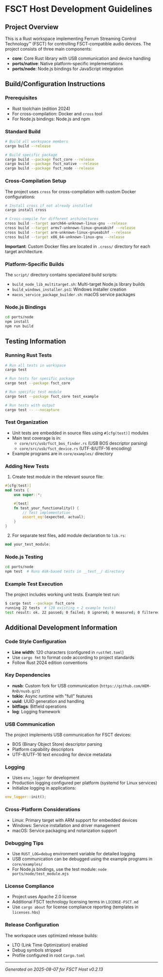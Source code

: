 # FSCT Host Development Guidelines

## Project Overview
This is a Rust workspace implementing Ferrum Streaming Control Technology™ (FSCT) for controlling FSCT-compatible audio devices. The project consists of three main components:
- **core**: Core Rust library with USB communication and device handling
- **ports/native**: Native platform-specific implementations
- **ports/node**: Node.js bindings for JavaScript integration

## Build/Configuration Instructions

### Prerequisites
- Rust toolchain (edition 2024)
- For cross-compilation: Docker and `cross` tool
- For Node.js bindings: Node.js and npm

### Standard Build
```bash
# Build all workspace members
cargo build --release

# Build specific package
cargo build --package fsct_core --release
cargo build --package fsct_native --release
cargo build --package fsct_node --release
```

### Cross-Compilation Setup
The project uses `cross` for cross-compilation with custom Docker configurations:

```bash
# Install cross if not already installed
cargo install cross

# Cross-compile for different architectures
cross build --target aarch64-unknown-linux-gnu --release
cross build --target armv7-unknown-linux-gnueabihf --release
cross build --target arm-unknown-linux-gnueabihf --release
cross build --target x86_64-unknown-linux-gnu --release
```

**Important**: Custom Docker files are located in `.cross/` directory for each target architecture.

### Platform-Specific Builds
The `script/` directory contains specialized build scripts:
- `build_node_lib_multitarget.sh`: Multi-target Node.js library builds
- `build_windows_installer.ps1`: Windows installer creation
- `macos_service_package_builder.sh`: macOS service packages

### Node.js Bindings
```bash
cd ports/node
npm install
npm run build
```

## Testing Information

### Running Rust Tests
```bash
# Run all tests in workspace
cargo test

# Run tests for specific package
cargo test --package fsct_core

# Run specific test module
cargo test --package fsct_core test_example

# Run tests with output
cargo test -- --nocapture
```

### Test Organization
- Unit tests are embedded in source files using `#[cfg(test)]` modules
- Main test coverage is in:
  - `core/src/usb/fsct_bos_finder.rs` (USB BOS descriptor parsing)
  - `core/src/usb/fsct_device.rs` (UTF-8/UTF-16 encoding)
- Example programs are in `core/examples/` directory

### Adding New Tests
1. Create test module in the relevant source file:
```rust
#[cfg(test)]
mod tests {
    use super::*;

    #[test]
    fn test_your_functionality() {
        // Test implementation
        assert_eq!(expected, actual);
    }
}
```

2. For separate test files, add module declaration to `lib.rs`:
```rust
mod your_test_module;
```

### Node.js Testing
```bash
cd ports/node
npm test  # Runs AVA-based tests in __test__/ directory
```

### Example Test Execution
The project includes working unit tests. Example test run:
```bash
$ cargo test --package fsct_core
running 22 tests  # (20 existing + 2 example tests)
test result: ok. 22 passed; 0 failed; 0 ignored; 0 measured; 0 filtered out
```

## Additional Development Information

### Code Style Configuration
- **Line width**: 120 characters (configured in `rustfmt.toml`)
- Use `cargo fmt` to format code according to project standards
- Follow Rust 2024 edition conventions

### Key Dependencies
- **nusb**: Custom fork for USB communication (`https://github.com/HEM-RnD/nusb.git`)
- **tokio**: Async runtime with "full" features
- **uuid**: UUID generation and handling
- **bitflags**: Bitfield operations
- **log**: Logging framework

### USB Communication
The project implements USB communication for FSCT devices:
- BOS (Binary Object Store) descriptor parsing
- Platform capability descriptors
- UTF-8/UTF-16 text encoding for device metadata

### Logging
- Uses `env_logger` for development
- Production logging configured per platform (systemd for Linux services)
- Initialize logging in applications:
```rust
env_logger::init();
```

### Cross-Platform Considerations
- Linux: Primary target with ARM support for embedded devices
- Windows: Service installation and driver management
- macOS: Service packaging and notarization support

### Debugging Tips
- Use `RUST_LOG=debug` environment variable for detailed logging
- USB communication can be debugged using the example programs in `core/examples/`
- For Node.js bindings, use the test module: `node ports/node/test_module.mjs`

### License Compliance
- Project uses Apache 2.0 license
- Additional FSCT technology licensing terms in `LICENSE-FSCT.md`
- Use `cargo about` for license compliance reporting (templates in `licenses.hbs`)

### Release Configuration
The workspace uses optimized release builds:
- LTO (Link Time Optimization) enabled
- Debug symbols stripped
- Profile configured in root `Cargo.toml`

---
*Generated on 2025-08-07 for FSCT Host v0.2.13*